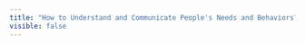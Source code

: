 ```yaml
---
title: "How to Understand and Communicate People's Needs and Behaviors?"
visible: false
---
```

